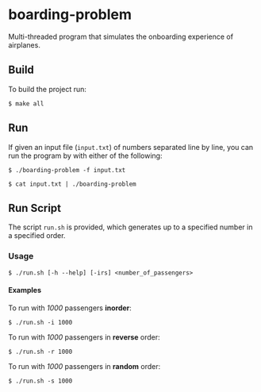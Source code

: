 # boarding-problem
Multi-threaded program that simulates the onboarding experience of airplanes.

## Build
To build the project run:
```console
$ make all
```

## Run
If given an input file (`input.txt`) of numbers separated line by line, you can run the program by with either of the following:
```console
$ ./boarding-problem -f input.txt
```
```console
$ cat input.txt | ./boarding-problem
```

## Run Script
The script `run.sh` is provided, which generates up to a specified number in a specified order.
### Usage
```console
$ ./run.sh [-h --help] [-irs] <number_of_passengers>

```

#### Examples
To run with *1000* passengers **inorder**:
```console
$ ./run.sh -i 1000
```
To run with *1000* passengers in **reverse** order:
```console
$ ./run.sh -r 1000
```
To run with *1000* passengers in **random** order:
```console
$ ./run.sh -s 1000
```
